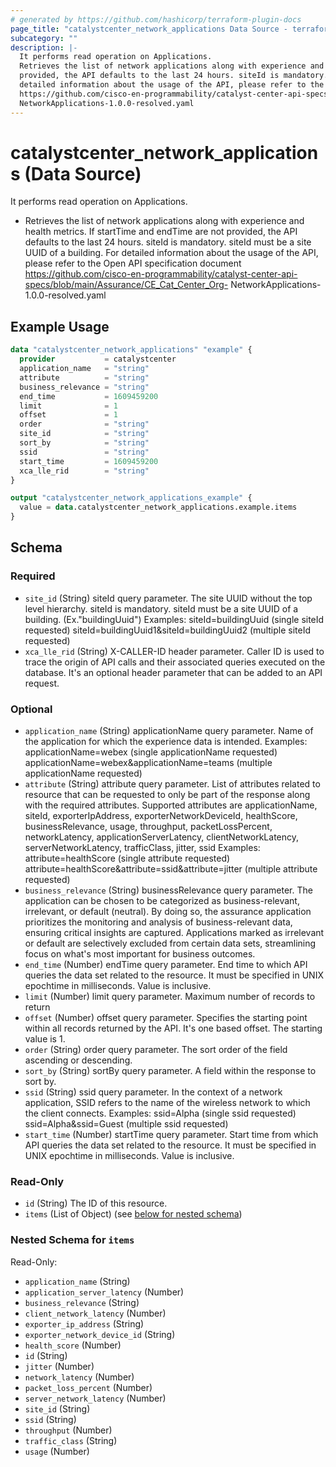 ```yaml
---
# generated by https://github.com/hashicorp/terraform-plugin-docs
page_title: "catalystcenter_network_applications Data Source - terraform-provider-catalystcenter"
subcategory: ""
description: |-
  It performs read operation on Applications.
  Retrieves the list of network applications along with experience and health metrics. If startTime and endTime are not
  provided, the API defaults to the last 24 hours. siteId is mandatory. siteId must be a site UUID of a building. For
  detailed information about the usage of the API, please refer to the Open API specification document
  https://github.com/cisco-en-programmability/catalyst-center-api-specs/blob/main/Assurance/CECatCenter_Org-
  NetworkApplications-1.0.0-resolved.yaml
---
```


# catalystcenter_network_applications (Data Source)

It performs read operation on Applications.

- Retrieves the list of network applications along with experience and health metrics. If startTime and endTime are not
provided, the API defaults to the last 24 hours. siteId is mandatory. siteId must be a site UUID of a building. For
detailed information about the usage of the API, please refer to the Open API specification document
https://github.com/cisco-en-programmability/catalyst-center-api-specs/blob/main/Assurance/CE_Cat_Center_Org-
NetworkApplications-1.0.0-resolved.yaml

## Example Usage

```terraform
data "catalystcenter_network_applications" "example" {
  provider           = catalystcenter
  application_name   = "string"
  attribute          = "string"
  business_relevance = "string"
  end_time           = 1609459200
  limit              = 1
  offset             = 1
  order              = "string"
  site_id            = "string"
  sort_by            = "string"
  ssid               = "string"
  start_time         = 1609459200
  xca_lle_rid        = "string"
}

output "catalystcenter_network_applications_example" {
  value = data.catalystcenter_network_applications.example.items
}
```

<!-- schema generated by tfplugindocs -->
## Schema

### Required

- `site_id` (String) siteId query parameter. The site UUID without the top level hierarchy. siteId is mandatory. siteId must be a site UUID of a building. (Ex."buildingUuid") Examples: siteId=buildingUuid (single siteId requested) siteId=buildingUuid1&siteId=buildingUuid2 (multiple siteId requested)
- `xca_lle_rid` (String) X-CALLER-ID header parameter. Caller ID is used to trace the origin of API calls and their associated queries executed on the database. It's an optional header parameter that can be added to an API request.

### Optional

- `application_name` (String) applicationName query parameter. Name of the application for which the experience data is intended.
Examples:
applicationName=webex (single applicationName requested)
applicationName=webex&applicationName=teams (multiple applicationName requested)
- `attribute` (String) attribute query parameter. List of attributes related to resource that can be requested to only be part of the response along with the required attributes. Supported attributes are applicationName, siteId, exporterIpAddress, exporterNetworkDeviceId, healthScore, businessRelevance, usage, throughput, packetLossPercent, networkLatency, applicationServerLatency, clientNetworkLatency, serverNetworkLatency, trafficClass, jitter, ssid Examples: attribute=healthScore (single attribute requested) attribute=healthScore&attribute=ssid&attribute=jitter (multiple attribute requested)
- `business_relevance` (String) businessRelevance query parameter. The application can be chosen to be categorized as business-relevant, irrelevant, or default (neutral). By doing so, the assurance application prioritizes the monitoring and analysis of business-relevant data, ensuring critical insights are captured. Applications marked as irrelevant or default are selectively excluded from certain data sets, streamlining focus on what's most important for business outcomes.
- `end_time` (Number) endTime query parameter. End time to which API queries the data set related to the resource. It must be specified in UNIX epochtime in milliseconds. Value is inclusive.
- `limit` (Number) limit query parameter. Maximum number of records to return
- `offset` (Number) offset query parameter. Specifies the starting point within all records returned by the API. It's one based offset. The starting value is 1.
- `order` (String) order query parameter. The sort order of the field ascending or descending.
- `sort_by` (String) sortBy query parameter. A field within the response to sort by.
- `ssid` (String) ssid query parameter. In the context of a network application, SSID refers to the name of the wireless network to which the client connects.
Examples:
ssid=Alpha (single ssid requested)
ssid=Alpha&ssid=Guest (multiple ssid requested)
- `start_time` (Number) startTime query parameter. Start time from which API queries the data set related to the resource. It must be specified in UNIX epochtime in milliseconds. Value is inclusive.

### Read-Only

- `id` (String) The ID of this resource.
- `items` (List of Object) (see [below for nested schema](#nestedatt--items))

<a id="nestedatt--items"></a>
### Nested Schema for `items`

Read-Only:

- `application_name` (String)
- `application_server_latency` (Number)
- `business_relevance` (String)
- `client_network_latency` (Number)
- `exporter_ip_address` (String)
- `exporter_network_device_id` (String)
- `health_score` (Number)
- `id` (String)
- `jitter` (Number)
- `network_latency` (Number)
- `packet_loss_percent` (Number)
- `server_network_latency` (Number)
- `site_id` (String)
- `ssid` (String)
- `throughput` (Number)
- `traffic_class` (String)
- `usage` (Number)
